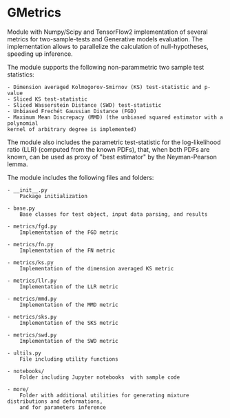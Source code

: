 # GMetrics
Module with Numpy/Scipy and TensorFlow2 implementation of several metrics for
two-sample-tests and Generative models evaluation. The implementation allows to parallelize
the calculation of null-hypotheses, speeding up inference.

The module supports the following non-parammetric two sample test statistics:

    - Dimension averaged Kolmogorov-Smirnov (KS) test-statistic and p-value
    - Sliced KS test-statistic
    - Sliced Wasserstein Distance (SWD) test-statistic
    - Unbiased Frechét Gaussian Distance (FGD)
    - Maximum Mean Discrepacy (MMD) (the unbiased squared estimator with a polynomial 
    kernel of arbitrary degree is implemented)

The module also includes the parametric test-statistic for the log-likelihood ratio (LLR) 
(computed from the known PDFs), that, when both PDFs are known, 
can be used as proxy of "best estimator" by the Neyman-Pearson lemma.

The module includes the following files and folders:

    - __init__.py 
        Package initialization

    - base.py
        Base classes for test object, input data parsing, and results

    - metrics/fgd.py
        Implementation of the FGD metric
    
    - metrics/fn.py
        Implementation of the FN metric

    - metrics/ks.py
        Implementation of the dimension averaged KS metric

    - metrics/llr.py
        Implementation of the LLR metric

    - metrics/mmd.py
        Implementation of the MMD metric
    
    - metrics/sks.py
        Implementation of the SKS metric

    - metrics/swd.py
        Implementation of the SWD metric

    - ultils.py
        File including utility functions

    - notebooks/
        Folder including Jupyter notebooks  with sample code

    - more/
        Folder with additional utilities for generating mixture distributions and deformations,
        and for parameters inference
